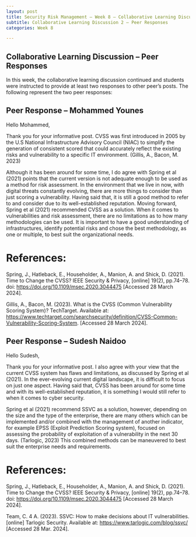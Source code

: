 ```yaml
---
layout: post
title: Security Risk Management – Week 8 – Collaborative Learning Discussion 2 – Peer Responses
subtitle: Collaborative Learning Discussion 2 – Peer Responses
categories: Week 8

--- 
```


## Collaborative Learning Discussion – Peer Responses

In this week, the collaborative learning discussion continued and students were instructed to provide at least two responses to other peer’s posts. The following represent the two peer responses:

## Peer Response – Mohammed Younes

Hello Mohammed,

Thank you for your informative post. CVSS was first introduced in 2005 by the U.S National Infrastructure Advisory Council (NIAC) to simplify the generation of consistent scored that could accurately reflect the existing risks and vulnerability to a specific IT environment. (Gillis, A., Bacon, M. 2023)

Although it has been around for some time, I do agree with Spring et al (2021) points that the current version is not adequate enough to be used as a method for risk assessment. In the environment that we live in now, with digital threats constantly evolving, there are more things to consider than just scoring a vulnerability. Having said that, it is still a good method to refer to and consider due to its well-established reputation. Moving forward, Spring et al (2021) recommended CVSS as a solution. When it comes to vulnerabilities and risk assessment, there are no limitations as to how many methodologies can be used. It is important to have a good understanding of infrastructures, identify potential risks and chose the best methodology, as one or multiple, to best suit the organizational needs. 

# References:

Spring, J., Hatleback, E., Householder, A., Manion, A. and Shick, D. (2021). Time to Change the CVSS? IEEE Security & Privacy, [online] 19(2), pp.74–78. doi: https://doi.org/10.1109/msec.2020.3044475 [Accessed 28 March 2024].  

Gillis, A., Bacon, M. (2023). What is the CVSS (Common Vulnerability Scoring System)? TechTarget. Available at: https://www.techtarget.com/searchsecurity/definition/CVSS-Common-Vulnerability-Scoring-System. [Accessed 28 March 2024].  


## Peer Response – Sudesh Naidoo

Hello Sudesh,

Thank you for your informative post. I also agree with your view that the current CVSS system has flaws and limitations, as discussed by Spring et al (2021). In the ever-evolving current digital landscape, it is difficult to focus on just one aspect. Having said that, CVSS has been around for some time and with its well-established reputation, it is something I would still refer to when it comes to cyber security. 

Spring et al (2021) recommend SSVC as a solution, however, depending on the size and the type of the enterprise, there are many others which can be implemented and/or combined with the management of another indicator, for example EPSS (Exploit Prediction Scoring system), focused on assessing the probability of exploitation of a vulnerability in the next 30 days. (Tarlogic, 2023) This combined methods can be maneuvered to best suit the enterprise needs and requirements. 


# References:

Spring, J., Hatleback, E., Householder, A., Manion, A. and Shick, D. (2021). Time to Change the CVSS? IEEE Security & Privacy, [online] 19(2), pp.74–78. doi: https://doi.org/10.1109/msec.2020.3044475 [Accessed 28 March 2024].  

Team, C. 4 A. (2023). SSVC: How to make decisions about IT vulnerabilities. [online] Tarlogic Security. Available at: https://www.tarlogic.com/blog/ssvc/  [Accessed 28 Mar. 2024]. 
